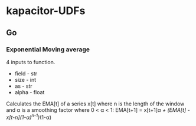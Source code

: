 # kapacitor-UDFs
## Go
### Exponential Moving average
4 inputs to function.
- field - str
- size - int
- as - str
- alpha - float

Calculates the EMA[t] of a series x[t] where n is the length of the window and α is a smoothing factor where 0 < α < 1:
EMA[t+1] = x[t+1]*α + (EMA[t] - x[t-n]\(1-α)<sup>n-1</sup>)*(1-α)
